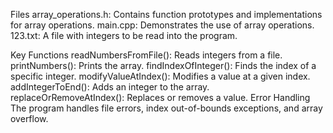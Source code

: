 Files
array_operations.h: Contains function prototypes and implementations for array operations.
main.cpp: Demonstrates the use of array operations.
123.txt: A file with integers to be read into the program.

Key Functions
readNumbersFromFile(): Reads integers from a file.
printNumbers(): Prints the array.
findIndexOfInteger(): Finds the index of a specific integer.
modifyValueAtIndex(): Modifies a value at a given index.
addIntegerToEnd(): Adds an integer to the array.
replaceOrRemoveAtIndex(): Replaces or removes a value.
Error Handling
The program handles file errors, index out-of-bounds exceptions, and array overflow.
